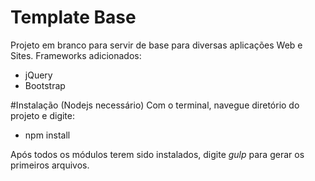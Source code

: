 # Template Base
Projeto em branco para servir de base para diversas aplicações Web e Sites.
Frameworks adicionados:

- jQuery
- Bootstrap

#Instalação (Nodejs necessário)
Com o terminal, navegue diretório do projeto e digite:

* npm install

Após todos os módulos terem sido instalados, digite *gulp* para gerar os primeiros arquivos.
